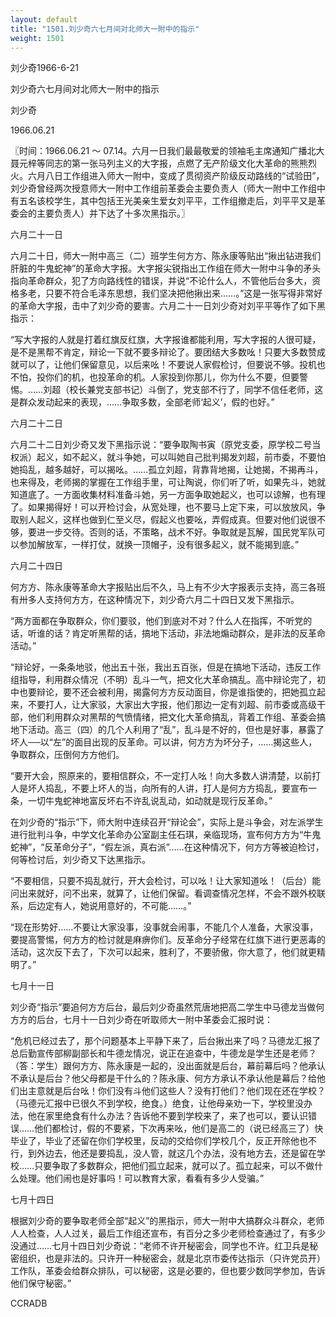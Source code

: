```yaml
---
layout: default
title: "1501.刘少奇六七月间对北师大一附中的指示"
weight: 1501
---
```


刘少奇1966-6-21

刘少奇六七月间对北师大一附中的指示

刘少奇

1966.06.21

〖时间：1966.06.21 ～ 07.14。六月一日我们最最敬爱的领袖毛主席通知广播北大聂元梓等同志的第一张马列主义的大字报，点燃了无产阶级文化大革命的熊熊烈火。六月八日工作组进入师大一附中，变成了贯彻资产阶级反动路线的“试验田”，刘少奇曾经两次授意师大一附中工作组前革委会主要负责人（师大一附中工作组中有五名该校学生，其中包括王光美亲生爱女刘平平，工作组撤走后，刘平平又是革委会的主要负责人）并下达了十多次黑指示。〗

六月二十一日

六月二十日，师大一附中高三（二）班学生何方方、陈永康等贴出“揪出钻进我们肝脏的牛鬼蛇神”的革命大字报。大字报尖锐指出工作组在师大一附中斗争的矛头指向革命群众，犯了方向路线性的错误，并说“不论什么人，不管他后台多大，资格多老，只要不符合毛泽东思想，我们坚决把他揪出来……。”这是一张写得非常好的革命大字报，击中了刘少奇的要害。六月二十一日刘少奇对刘平平等作了如下黑指示：

“写大字报的人就是打着红旗反红旗，大字报谁都能利用，写大字报的人很可疑，是不是黑帮不肯定，辩论一下就不要多辩论了。要团结大多数吆！只要大多数赞成就可以了，让他们保留意见，以后来吆！不要说人家假检讨，但要说不够。投机也不怕，投你们的机，也投革命的机。人家投到你那儿，你为什么不要，但要警惕。……刘超（校长兼党支部书记）斗倒了，党支部不行了，同学不信任老师，这是群众发动起来的表现，……争取多数，全部老师‘起义’，假的也好。”

六月二十二日

六月二十二日刘少奇又发下黑指示说：“要争取陶书寅（原党支委，原学校二号当权派）起义，如不起义，就斗争她，可以叫她自己批判揭发刘超，前市委，不要怕她捣乱，越多越好，可以揭吆。……孤立刘超，背靠背地揭，让她揭，不揭再斗，也来得及，老师揭的掌握在工作组手里，可让陶说，你们听了听，如果先斗，她就知道底了。一方面收集材料准备斗她，另一方面争取她起义，也可以谅解，也有理了。如果揭得好！可以开检讨会，从宽处理，也不要马上定下来，可以放放风，争取别人起义，这样也做到仁至义尽，假起义也要吆，弄假成真。但要对他们说很不够，要进一步交待。否则的话，不策略，战术不好。争取就是瓦解，国民党军队可以参加解放军，一样打仗，就换一顶帽子，没有很多起义，就不能揭到底。”

六月二十四日

何方方、陈永康等革命大字报贴出后不久，马上有不少大字报表示支持，高三各班有卅多人支持何方方，在这种情况下，刘少奇六月二十四日又发下黑指示。

“两方面都在争取群众，你们要驳，他们到底对不对？什么人在指挥，不听党的话，听谁的话？肯定听黑帮的话，搞地下活动，非法地煽动群众，是非法的反革命活动。”

“辩论好，一条条地驳，他出五十张，我出五百张，但是在搞地下活动，违反工作组指导，利用群众情况（不明）乱斗一气，把文化大革命搞乱。高中辩论完了，初中也要辩论，要不还会被利用，揭露何方方反动面目，你是谁指使的，把她孤立起来，不要打人，让大家驳，大家出大字报，他们那边一定有刘超、前市委或高级干部，他们利用群众对黑帮的气愤情绪，把文化大革命搞乱，背着工作组、革委会搞地下活动。高三（四）的几个人利用了“乱”，乱斗是不好的，但也是好事，暴露了坏人──以“左”的面目出现的反革命。可以讲，何方方为坏分子，……揭这些人，争取群众，压倒何方方他们。

“要开大会，照原来的，要相信群众，不一定打人吆！向大多数人讲清楚，以前打人是坏人捣乱，不要上坏人的当，向所有的人讲，打人是何方方捣乱，要宣布一条，一切牛鬼蛇神地富反坏右不许乱说乱动，如动就是现行反革命。”

在刘少奇的“指示”下，师大附中连续召开“辩论会”，实际上是斗争会，对左派学生进行批判斗争，中学文化革命办公室副主任石琪，亲临现场，宣布何方方为“牛鬼蛇神”，“反革命分子”，“假左派，真右派”……在这种情况下，何方方等被迫检讨，何等检讨后，刘少奇又下达黑指示。

“不要相信，只要不捣乱就行，开大会检讨，可以吆！让大家知道吆！（后台）能问出来就好，问不出来，就算了，让他们保留。看调查情况怎样，不会不跟外校联系，后边定有人，她说用意好的，不可能……。”

“现在形势好……不要让大家没事，没事就会闹事，不能几个人准备，大家没事，要提高警惕，何方方的检讨就是麻痹你们。反革命分子经常在红旗下进行更恶毒的活动，这次反下去了，下次可以起来，胜利了，不要骄傲，你大意了，他们就更精明了。”

七月十一日

刘少奇“指示”要追何方方后台，最后刘少奇虽然荒唐地把高二学生中马德龙当做何方方的后台，七月十一日刘少奇在听取师大一附中革委会汇报时说：

“危机已经过去了，那个问题基本上平静下来了，后台揪出来了吗？马德龙汇报了总后勤宣传部柳副部长和牛德龙情况，说正在追查中，牛德龙是学生还是老师？（答：学生）跟何方方、陈永康是一起的，没出面就是后台，幕前幕后吗？他承认不承认是后台？他父母都是干什么的？陈永康、何方方承认不承认他是幕后？给他们出主意就是后台吆！你们没有斗他们这些人？没有打他们？他们现在还在学校？（马德元汇报中已很久不到学校，绝食。）绝食，让他母亲劝一下，学校里没办法，他在家里绝食有什么办法？告诉他不要到学校来了，来了也可以，要认识错误……他们都检讨，假的不要紧，下次再来吆，他们是高二的（说已经高三了）快毕业了，毕业了还留在你们学校里，反动的交给你们学校几个，反正开除他也不行，到外边去，他还是要捣乱，没人管，就这几个办法，没有地方去，还是留在学校……只要争取了多数群众，把他们孤立起来，就可以了。孤立起来，可以不做什么处理。他们闹也是好事吗！可以教育大家，看看有多少人受骗。”

七月十四日

根据刘少奇的要争取老师全部“起义”的黑指示，师大一附中大搞群众斗群众，老师人人检查，人人过关，最后工作组还宣布，有百分之多少老师检查通过了，有多少没通过……七月十四日刘少奇说：“老师不许开秘密会，同学也不许。红卫兵是秘密组织，也是非法的。只许开一种秘密会，就是北京市委传达指示（只许党员开）工作队，革委会给群众排队，可以秘密，这是必要的，但也要少数同学参加，告诉他们保守秘密。”

CCRADB

